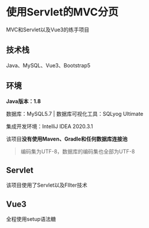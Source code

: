 # 使用Servlet的MVC分页

MVC和Servlet以及Vue3的练手项目

## 技术栈

Java、MySQL、Vue3、Bootstrap5

## 环境

**Java版本：1.8**

数据库：MySQL5.7 | 数据库可视化工具：SQLyog Ultimate

集成开发环境：IntelliJ IDEA 2020.3.1

该项目**没有使用Maven、Gradle和任何数据库连接池**

> 编码集为UTF-8，数据库的编码集也全部为UTF-8

## Servlet

该项目使用了Servlet以及FIlter技术

## Vue3

全程使用setup语法糖
